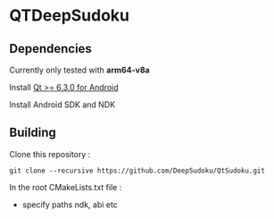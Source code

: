 # QTDeepSudoku

## Dependencies
Currently only tested with **arm64-v8a**

Install [Qt >= 6.3.0 for Android](https://doc-snapshots.qt.io/qt6-dev/android-building.html)

Install Android SDK and NDK 

## Building

Clone this repository : 

`git clone --recursive https://github.com/DeepSudoku/QtSudoku.git `

In the root CMakeLists.txt file :
  - specify paths ndk, abi etc 
